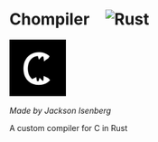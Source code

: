 # Chompiler&emsp;![Rust](https://github.com/JIceberg/Chompiler/workflows/Rust/badge.svg)

<img src=".github/logo.png" width="100px">

_Made by Jackson Isenberg_

A custom compiler for C in Rust